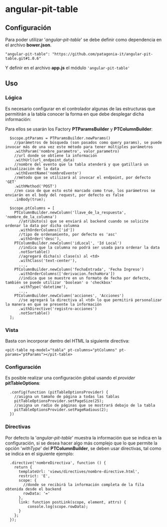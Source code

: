 # angular-pit-table

## Configuración

Para poder utilizar '_angular-pit-table_' se debe definir como dependencia en el archivo **bower.json**.

`"angular-pit-table": "https://github.com/patagonia-it/angular-pit-table.git#1.0.6"`

Y definir en el archivo **app.js** el módulo `'angular-pit-table'`

## Uso

### Lógica

Es necesario configurar en el controlador algunas de las estructuras que permitirán a la tabla conocer la forma en que debe desplegar dicha información:

Para ellos se usarán los Factory **PTParamsBuilder** y **PTColumnBuilder**:

```
  $scope.ptParams = PTParamsBuilder.newParams()
    //parámetros de búsqueda (son pasados como query params), se puede invocar más de una vez este método para tener múltiples parámetros
    .withParam('nombre_parametro', valor_parametro)
    //url donde se obtiene la información
    .withUrl(url_endpoint_data)
    //nombre del evento que la tabla atenderá y que gatillará un actualización de la data
    .withEventName('nombreEvento')
    //método que se utilizará al invocar el endpoint, por defecto 'GET'
    .withMethod('POST')
    //en caso de que esto esté marcado como true, los parámetros se enviarán en el body del request, por defecto es false
    .inBody(true);
    
  $scope.ptColumns = [
    PTColumnBuilder.newColumn('llave_de_la_respuesta', 'nombre_de_la_columna')
      //atributo(s) que se enviará al backend cuando se solicite ordenar la data por dicha columna
      .withOrderColumns(['id'])
      //tipo de ordenamiento, por defecto es 'asc'
      .withOrder('desc'),
    PTColumnBuilder.newColumn('idLocal', 'Id Local')
      //indica que la columna no podrá ser usada para ordenar la data
      .notSortable()
      //agregará dicha(s) clase(s) al <td>
      .withClass('text-center'),
      ...,
    PTColumnBuilder.newColumn('fechaEntrada', 'Fecha Ingreso')
      .withOrderColumns(['derivacion.fechaHora'])
      //indica que se muestre en un formato de fecha por defecto, también se puede utilizar 'boolean' o 'checkbox'
      .withType('datetime'),
      ...,
    PTColumnBuilder.newColumn('acciones', 'Acciones')
      //se agregará la directiva al <td> lo que permitirá personalizar la manera en que se presente la información
      .withDirective('registro-acciones')
      .notSortable()
  ];
```

### Vista

Basta con incorporar dentro del HTML la siguiente directiva:

`<pit-table ng-model="tabla" pt-columns="ptColumns" pt-params="ptParams"></pit-table>`

### Configuración

Es posible realizar una configuración global usando el _provider_ **pitTableOptions**:

```
  .config(function (pitTableOptionsProvider) {
    //asigna un tamaño de página a todas las tablas
    pitTableOptionsProvider.setPageSize(25);
    //asigna un radio de páginas que se mostrará debajo de la tabla
    pitTableOptionsProvider.setPageRadious(2);
  })
```

### Directivas

Por defecto la '_angular-pit-table_' muestra la información que se indica en la configuración, si se desea hacer algo más complejo que lo que permite la opción '_withType_' del **PTColumnBuilder**, se deben usar directivas, tal como se indica en el siguiente ejemplo:

```
  .directive('nombreDirectiva', function () {
    return {
      templateUrl: 'views/directives/nombre-directive.html',
      restrict: 'E',
      scope: {
        //donde se recibirá la información completa de la fila obtenida desde el backend         
        rowData: '='
      },
      link: function postLink(scope, element, attrs) {
          console.log(scope.rowData);
      }
    };
  });
```
